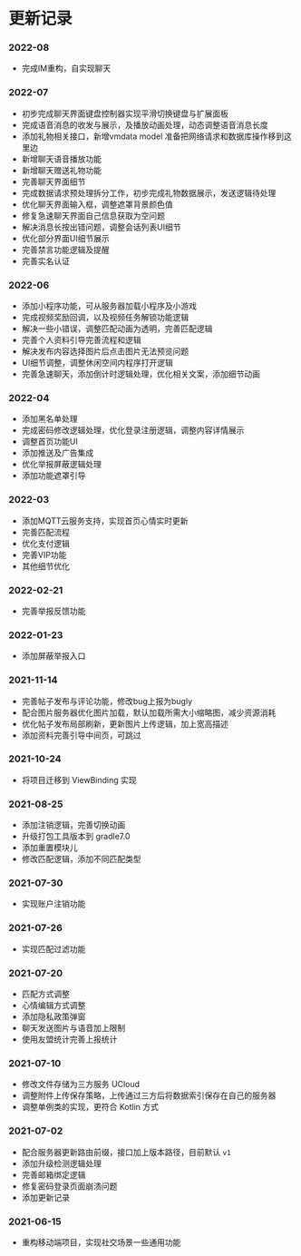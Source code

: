 更新记录
======
### 2022-08
- 完成IM重构，自实现聊天

### 2022-07
- 初步完成聊天界面键盘控制器实现平滑切换键盘与扩展面板
- 完成语音消息的收发与展示，及播放动画处理，动态调整语音消息长度
- 添加礼物相关接口，新增vmdata model 准备把网络请求和数据库操作移到这里边
- 新增聊天语音播放功能 
- 新增聊天赠送礼物功能 
- 完善聊天界面细节 
- 完成数据请求预处理拆分工作，初步完成礼物数据展示，发送逻辑待处理
- 优化聊天界面输入框，调整遮罩背景颜色值
- 修复急速聊天界面自己信息获取为空问题
- 解决消息长按出错问题，调整会话列表UI细节
- 优化部分界面UI细节展示
- 完善禁言功能逻辑及提醒
- 完善实名认证

### 2022-06
- 添加小程序功能，可从服务器加载小程序及小游戏
- 完成视频奖励回调，以及视频任务解锁功能逻辑
- 解决一些小错误，调整匹配动画为透明，完善匹配逻辑
- 完善个人资料引导完善流程和逻辑
- 解决发布内容选择图片后点击图片无法预览问题
- UI细节调整，调整休闲空间内程序打开逻辑
- 完善急速聊天，添加倒计时逻辑处理，优化相关文案，添加细节动画

### 2022-04
- 添加黑名单处理
- 完成密码修改逻辑处理，优化登录注册逻辑，调整内容详情展示
- 调整首页功能UI
- 添加推送及广告集成
- 优化举报屏蔽逻辑处理
- 添加功能遮罩引导

### 2022-03
- 添加MQTT云服务支持，实现首页心情实时更新
- 完善匹配流程
- 优化支付逻辑
- 完善VIP功能
- 其他细节优化


### 2022-02-21
- 完善举报反馈功能

### 2022-01-23
- 添加屏蔽举报入口

### 2021-11-14
- 完善帖子发布与评论功能，修改bug上报为bugly
- 配合图片服务器优化图片加载，默认加载所需大小缩略图，减少资源消耗
- 优化帖子发布局部刷新，更新图片上传逻辑，加上宽高描述
- 添加资料完善引导中间页，可跳过

### 2021-10-24
- 将项目迁移到 ViewBinding 实现

### 2021-08-25
- 添加注销逻辑，完善切换动画
- 升级打包工具版本到 gradle7.0
- 添加重置模块儿
- 修改匹配逻辑，添加不同匹配类型

### 2021-07-30
- 实现账户注销功能

### 2021-07-26
- 实现匹配过滤功能

### 2021-07-20
- 匹配方式调整
- 心情编辑方式调整
- 添加隐私政策弹窗
- 聊天发送图片与语音加上限制
- 使用友盟统计完善上报统计

### 2021-07-10
- 修改文件存储为三方服务 UCloud
- 调整附件上传保存策略，上传通过三方后将数据索引保存在自己的服务器
- 调整单例类的实现，更符合 Kotlin 方式

### 2021-07-02
- 配合服务器更新路由前缀，接口加上版本路径，目前默认 `v1`
- 添加升级检测逻辑处理
- 完善邮箱绑定逻辑
- 修复密码登录页面崩溃问题
- 添加更新记录

### 2021-06-15
- 重构移动端项目，实现社交场景一些通用功能